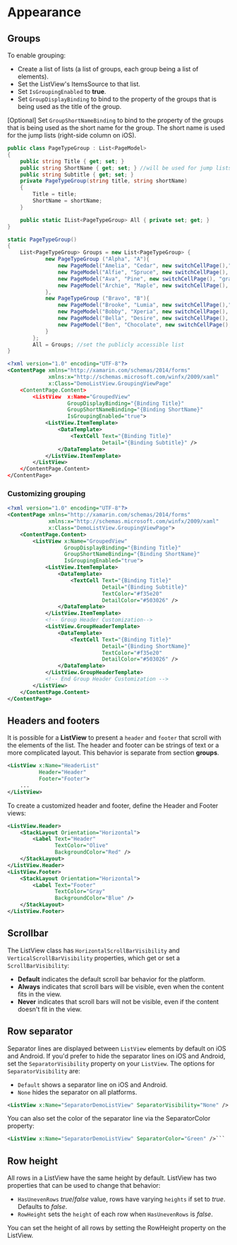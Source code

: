 # Appearance

## Groups

To enable grouping:

- Create a list of lists (a list of groups, each group being a list of elements).
- Set the ListView's ItemsSource to that list.
- Set `IsGroupingEnabled` to **true**.
- Set `GroupDisplayBinding` to bind to the property of the groups that is being used as the title of the group.

[Optional] Set `GroupShortNameBinding` to bind to the property of the groups that is being used as the short name for the group. The short name is used for the jump lists (right-side column on iOS).

```c#
public class PageTypeGroup : List<PageModel>
{
    public string Title { get; set; }
    public string ShortName { get; set; } //will be used for jump lists
    public string Subtitle { get; set; }
    private PageTypeGroup(string title, string shortName)
    {
        Title = title;
        ShortName = shortName;
    }

    public static IList<PageTypeGroup> All { private set; get; }
}
```
```c#
static PageTypeGroup()
{
    List<PageTypeGroup> Groups = new List<PageTypeGroup> {
            new PageTypeGroup ("Alpha", "A"){
                new PageModel("Amelia", "Cedar", new switchCellPage(),""),
                new PageModel("Alfie", "Spruce", new switchCellPage(), "grapefruit.jpg"),
                new PageModel("Ava", "Pine", new switchCellPage(), "grapefruit.jpg"),
                new PageModel("Archie", "Maple", new switchCellPage(), "grapefruit.jpg")
            },
            new PageTypeGroup ("Bravo", "B"){
                new PageModel("Brooke", "Lumia", new switchCellPage(),""),
                new PageModel("Bobby", "Xperia", new switchCellPage(), "grapefruit.jpg"),
                new PageModel("Bella", "Desire", new switchCellPage(), "grapefruit.jpg"),
                new PageModel("Ben", "Chocolate", new switchCellPage(), "grapefruit.jpg")
            }
        };
        All = Groups; //set the publicly accessible list
}
```
```xml
<?xml version="1.0" encoding="UTF-8"?>
<ContentPage xmlns="http://xamarin.com/schemas/2014/forms"
             xmlns:x="http://schemas.microsoft.com/winfx/2009/xaml"
             x:Class="DemoListView.GroupingViewPage"
    <ContentPage.Content>
        <ListView  x:Name="GroupedView"
                   GroupDisplayBinding="{Binding Title}"
                   GroupShortNameBinding="{Binding ShortName}"
                   IsGroupingEnabled="true">
            <ListView.ItemTemplate>
                <DataTemplate>
                    <TextCell Text="{Binding Title}"
                              Detail="{Binding Subtitle}" />
                </DataTemplate>
            </ListView.ItemTemplate>
        </ListView>
    </ContentPage.Content>
</ContentPage>
```
### Customizing grouping

```xml
<?xml version="1.0" encoding="UTF-8"?>
<ContentPage xmlns="http://xamarin.com/schemas/2014/forms"
             xmlns:x="http://schemas.microsoft.com/winfx/2009/xaml"
             x:Class="DemoListView.GroupingViewPage">
    <ContentPage.Content>
        <ListView x:Name="GroupedView"
                  GroupDisplayBinding="{Binding Title}"
                  GroupShortNameBinding="{Binding ShortName}"
                  IsGroupingEnabled="true">
            <ListView.ItemTemplate>
                <DataTemplate>
                    <TextCell Text="{Binding Title}"
                              Detail="{Binding Subtitle}"
                              TextColor="#f35e20"
                              DetailColor="#503026" />
                </DataTemplate>
            </ListView.ItemTemplate>
            <!-- Group Header Customization-->
            <ListView.GroupHeaderTemplate>
                <DataTemplate>
                    <TextCell Text="{Binding Title}"
                              Detail="{Binding ShortName}"
                              TextColor="#f35e20"
                              DetailColor="#503026" />
                </DataTemplate>
            </ListView.GroupHeaderTemplate>
            <!-- End Group Header Customization -->
        </ListView>
    </ContentPage.Content>
</ContentPage>
```

## Headers and footers

It is possible for a **ListView** to present a `header` and `footer` that scroll with the elements of the list. The header and footer can be strings of text or a more complicated layout. This behavior is separate from section **groups**.

```xml
<ListView x:Name="HeaderList" 
          Header="Header"
          Footer="Footer">
    ...
</ListView>
```

To create a customized header and footer, define the Header and Footer views:

```xml
<ListView.Header>
    <StackLayout Orientation="Horizontal">
        <Label Text="Header"
               TextColor="Olive"
               BackgroundColor="Red" />
    </StackLayout>
</ListView.Header>
<ListView.Footer>
    <StackLayout Orientation="Horizontal">
        <Label Text="Footer"
               TextColor="Gray"
               BackgroundColor="Blue" />
    </StackLayout>
</ListView.Footer>
```

## Scrollbar

The ListView class has `HorizontalScrollBarVisibility` and `VerticalScrollBarVisibility` properties, which get or set a `ScrollBarVisibility`:

- **Default** indicates the default scroll bar behavior for the platform.
- **Always** indicates that scroll bars will be visible, even when the content fits in the view.
- **Never** indicates that scroll bars will not be visible, even if the content doesn't fit in the view.

## Row separator

Separator lines are displayed between `ListView` elements by default on iOS and Android. If you'd prefer to hide the separator lines on iOS and Android, set the `SeparatorVisibility` property on your `ListView`. The options for `SeparatorVisibility` are:

- `Default` shows a separator line on iOS and Android.
- `None` hides the separator on all platforms.

```xml
<ListView x:Name="SeparatorDemoListView" SeparatorVisibility="None" />
```

You can also set the color of the separator line via the SeparatorColor property:

```xml
<ListView x:Name="SeparatorDemoListView" SeparatorColor="Green" />```
```

## Row height

All rows in a ListView have the same height by default. ListView has two properties that can be used to change that behavior:

- `HasUnevenRows` *true*/*false* value, rows have varying `heights` if set to *true*. Defaults to *false*.
- `RowHeight` sets the `height` of each row when `HasUnevenRows` is *false*.

You can set the height of all rows by setting the RowHeight property on the ListView.

